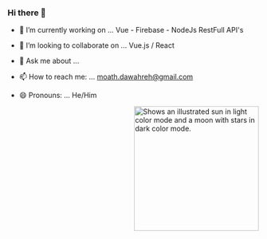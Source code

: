 ### Hi there 👋

   
- 🔭 I’m currently working on ... Vue - Firebase - NodeJs RestFull API's                         
- 👯 I’m looking to collaborate on ... Vue.js / React                    
- 💬 Ask me about ...
- 📫 How to reach me: ... moath.dawahreh@gmail.com
- 😄 Pronouns: ... He/Him

 
   <img alt="Shows an illustrated sun in light color mode and a moon with stars in dark color mode." src="https://i.pinimg.com/originals/56/45/ab/5645ab57b8e979cf2ec5abf1e636089d.gif" width="250" height="250" align="right" >
 
 

